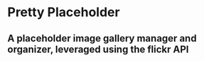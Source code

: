 Pretty Placeholder
=================

<h2>A placeholder image gallery manager and organizer, leveraged using the flickr API</h2>
